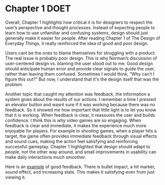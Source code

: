 # Chapter 1 DOET

Overall, Chapter 1 highlights how critical it is for designers to respect the user’s perspective and thought processes. Instead of expecting people to learn how to use unfamiliar and confusing systems, design should just generally make it easier for people. After reading Chapter 1 of The Design of Everyday Things, it really reinforced the idea of good and poor design.

Users cant be the ones to blame themselves for struggling with a product. The real issue is probably poor design. This is why Norman’s discussion of user-centered design vs. blaming the user stood out to me. Good design should anticipate human error and provide clear signals to guide the user, rather than leaving them confused. Sometimes I would think, “Why can’t I figure this out?” But now, I understand that it's the design itself that was the problem.

Another topic that caught my attention was feedback, the information a system gives about the results of our actions. I remember a time I pressed an elevator button and wasnt sure if it was working because there was no feedback. So it showed me how important that little light is to let you know that it is working. When feedback is clear, it reassures the user and builds confidence. I think this is why video games are so engaging. When feedback is clear and immediate, it makes the experience much more enjoyable for players. For example in shooting games, when a player hits a target, the game often provides immediate feedback through visual effects and sound cues, making the action feel satisfying and reinforcing successful gameplay. Chapter 1 highlighted that design should adapt to people, not the other way around, and small improvements in usability can make daily interactions much smoother.

Here is an [example](https://www.youtube.com/shorts/AP56_uk5fFg) of good feedback. There is bullet impact, a hit marker, sound effect, and increasing stats. This makes it satisfying even from just viewing it.
